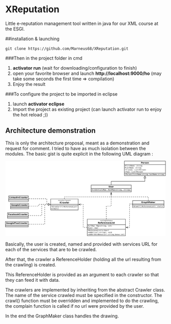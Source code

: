 # XReputation 

Little e-reputation management tool written in java for our XML course at the ESGI.

##installation & launching

```
git clone https://github.com/Marneus68/XReputation.git
```
###Then in the project folder in cmd 
  1. **activator run** (wait for downloading/configuration to finish)
  2. open your favorite browser and launch **http://localhost:9000/ho** (may take some seconds the first time => compilation)
  3. Enjoy the result
  
###To configure the project to be imported in eclipse
  1. launch **activator eclipse**
  2. Import the project as existing project (can launch activator run to enjoy the hot reload ;))

## Architecture demonstration

This is only the architecture proposal, meant as a demonstration and request for comment. I tried to have as much isolation between the modules.
The basic gist is quite explicit in the following UML diagram :

![UML digram](./uml.png "UML diagram")

Basically, the user is created, named and provided with services URL for each of the services that are to be crawled.

After that, the crawler a ReferenceHolder (holding all the url resulting from the crawling) is created.

This ReferenceHolder is provided as an argument to each crawler so that they can feed it with data.

The crawlers are implemented by inheriting from the abstract Crawler class. The name of the service crawled must be specified in the constructor.
The crawl() function must be overridden and implemented to do the crawling, the complain function is called if no url were provided by the user.

In the end the GraphMaker class handles the drawing.
 
